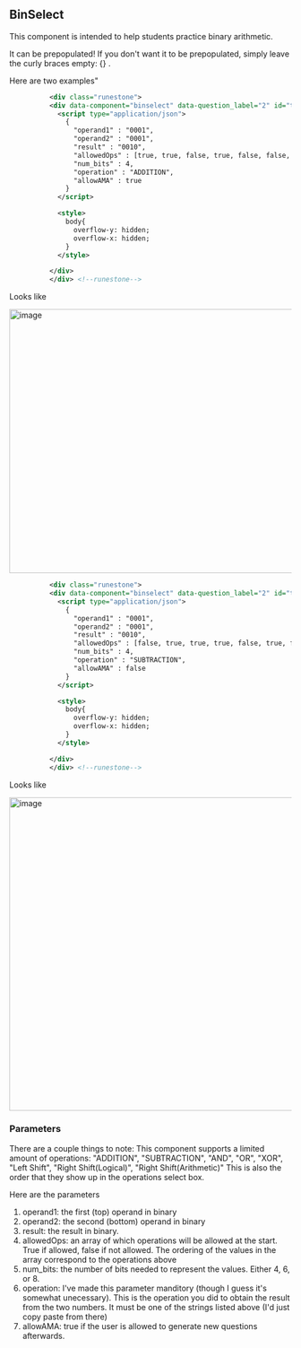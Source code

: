 
<h2>BinSelect</h2>

This component is intended to help students practice binary arithmetic.

It can be prepopulated! If you don't want it to be prepopulated, simply leave the curly braces empty: {} .

Here are two examples"

```xml
          <div class="runestone">
          <div data-component="binselect" data-question_label="2" id="test_operator_select">
            <script type="application/json">
              {
                "operand1" : "0001",
                "operand2" : "0001",
                "result" : "0010",
                "allowedOps" : [true, true, false, true, false, false, false, false],
                "num_bits" : 4,
                "operation" : "ADDITION",
                "allowAMA" : true
              }
            </script>

            <style>
              body{
                overflow-y: hidden;
                overflow-x: hidden;
              }
            </style>

          </div>
          </div> <!--runestone-->
```
Looks like


<img width="690" height="471" alt="image" src="https://github.com/user-attachments/assets/e07f237d-cdfa-476c-9ec0-df455a15abbb" />


```xml
          <div class="runestone">
          <div data-component="binselect" data-question_label="2" id="test_operator_select">
            <script type="application/json">
              {
                "operand1" : "0001",
                "operand2" : "0001",
                "result" : "0010",
                "allowedOps" : [false, true, true, true, false, true, false, false],
                "num_bits" : 4,
                "operation" : "SUBTRACTION",
                "allowAMA" : false
              }
            </script>

            <style>
              body{
                overflow-y: hidden;
                overflow-x: hidden;
              }
            </style>

          </div>
          </div> <!--runestone-->
```


Looks like


<img width="690" height="559" alt="image" src="https://github.com/user-attachments/assets/a1bed9c7-7905-416f-b51e-cea6e211709d" />

<h3>Parameters</h3>

There are a couple things to note: This component supports a limited amount of operations:
"ADDITION", "SUBTRACTION", "AND", "OR", "XOR", "Left Shift", "Right Shift(Logical)", "Right Shift(Arithmetic)"
This is also the order that they show up in the operations select box.

Here are the parameters
<ol>
          <li>operand1: the first (top) operand in binary</li>
          <li>operand2: the second (bottom) operand in binary</li>
          <li>result: the result in binary.</li>
          <li>allowedOps: an array of which operations will be allowed at the start. True if allowed, false if not allowed. The ordering of the values in the array correspond to the operations above</li>
          <li>num_bits: the number of bits needed to represent the values. Either 4, 6, or 8.</li>
          <li>operation: I've made this parameter manditory (though I guess it's somewhat unecessary). This is the operation you did to obtain the result from the two numbers. It must be one of the strings listed above (I'd just copy paste from there)</li>
          <li>allowAMA: true if the user is allowed to generate new questions afterwards.</li>
</ol>

